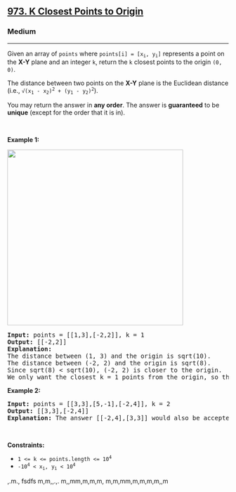 <h2><a href="https://leetcode.com/problems/k-closest-points-to-origin/">973. K Closest Points to Origin</a></h2><h3>Medium</h3><hr><div><p>Given an array of <code>points</code> where <code>points[i] = [x<sub>i</sub>, y<sub>i</sub>]</code> represents a point on the <strong>X-Y</strong> plane and an integer <code>k</code>, return the <code>k</code> closest points to the origin <code>(0, 0)</code>.</p>

<p>The distance between two points on the <strong>X-Y</strong> plane is the Euclidean distance (i.e., <code>√(x<sub>1</sub> - x<sub>2</sub>)<sup>2</sup> + (y<sub>1</sub> - y<sub>2</sub>)<sup>2</sup></code>).</p>

<p>You may return the answer in <strong>any order</strong>. The answer is <strong>guaranteed</strong> to be <strong>unique</strong> (except for the order that it is in).</p>

<p>&nbsp;</p>
<p><strong>Example 1:</strong></p>
<img alt="" src="https://assets.leetcode.com/uploads/2021/03/03/closestplane1.jpg" style="width: 400px; height: 400px;">
<pre><strong>Input:</strong> points = [[1,3],[-2,2]], k = 1
<strong>Output:</strong> [[-2,2]]
<strong>Explanation:</strong>
The distance between (1, 3) and the origin is sqrt(10).
The distance between (-2, 2) and the origin is sqrt(8).
Since sqrt(8) &lt; sqrt(10), (-2, 2) is closer to the origin.
We only want the closest k = 1 points from the origin, so the answer is just [[-2,2]].
</pre>

<p><strong>Example 2:</strong></p>

<pre><strong>Input:</strong> points = [[3,3],[5,-1],[-2,4]], k = 2
<strong>Output:</strong> [[3,3],[-2,4]]
<strong>Explanation:</strong> The answer [[-2,4],[3,3]] would also be accepted.
</pre>

<p>&nbsp;</p>
<p><strong>Constraints:</strong></p>

<ul>
	<li><code>1 &lt;= k &lt;= points.length &lt;= 10<sup>4</sup></code></li>
	<li><code>-10<sup>4</sup> &lt; x<sub>i</sub>, y<sub>i</sub> &lt; 10<sup>4</sup></code></li>
</ul>
</div>







,.m.,
fsdfs
m,m,,.,.
m,,mm,m,m,m,
m,m,mm,m,m,m,m,,m
